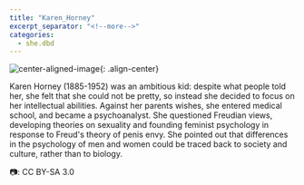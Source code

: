```yaml
---
title: "Karen_Horney"
excerpt_separator: "<!--more-->"
categories:
  - she.dbd
---
```



![center-aligned-image](https://cdn.pixabay.com/photo/2020/10/26/16/56/man-5687861_1280.png){: .align-center}

Karen Horney (1885-1952) was an ambitious kid: despite what people told her, she felt that she could not be pretty, so instead she decided to focus on her intellectual abilities. Against her parents wishes, she entered medical school, and became a psychoanalyst. She questioned Freudian views, developing theories on sexuality and founding feminist psychology in response to Freud's theory of penis envy. She pointed out that differences in the psychology of men and women could be traced back to society and culture, rather than to biology.⁠

📷: CC BY-SA 3.0⁠
